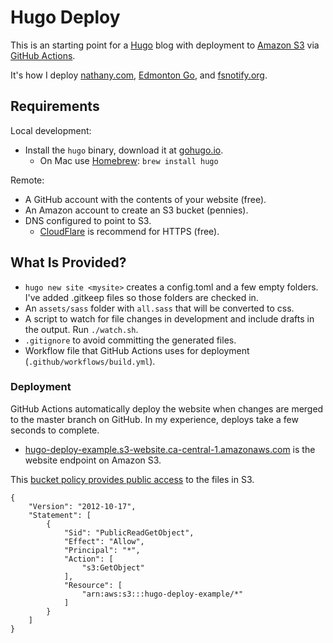 # Hugo Deploy

This is an starting point for a [Hugo](https://gohugo.io/) blog with deployment to [Amazon S3](https://aws.amazon.com/s3/) via [GitHub Actions](https://github.com/features/actions).

It's how I deploy [nathany.com](https://nathany.com/), [Edmonton Go](https://edmontongo.org/), and [fsnotify.org](https://fsnotify.org/).

## Requirements

Local development:

* Install the `hugo` binary, download it at [gohugo.io](https://gohugo.io/).
  * On Mac use [Homebrew](https://brew.sh/): `brew install hugo`

Remote:

* A GitHub account with the contents of your website (free).
* An Amazon account to create an S3 bucket (pennies).
* DNS configured to point to S3. 
    * [CloudFlare](https://www.cloudflare.com/) is recommend for HTTPS (free).

## What Is Provided?

* `hugo new site <mysite>` creates a config.toml and a few empty folders. I've added .gitkeep files so those folders are checked in.
* An `assets/sass` folder with `all.sass` that will be converted to css.
* A script to watch for file changes in development and include drafts in the output. Run `./watch.sh`.
* `.gitignore` to avoid committing the generated files.
* Workflow file that GitHub Actions uses for deployment (`.github/workflows/build.yml`).

### Deployment
GitHub Actions automatically deploy the website when changes are merged to the master branch on GitHub. In my experience, deploys take a few seconds to complete.

* [hugo-deploy-example.s3-website.ca-central-1.amazonaws.com](http://hugo-deploy-example.s3-website.ca-central-1.amazonaws.com) is the website endpoint on Amazon S3.

This [bucket policy provides public access](https://docs.aws.amazon.com/AmazonS3/latest/dev/WebsiteAccessPermissionsReqd.html) to the files in S3.

```
{
    "Version": "2012-10-17",
    "Statement": [
        {
            "Sid": "PublicReadGetObject",
            "Effect": "Allow",
            "Principal": "*",
            "Action": [
                "s3:GetObject"
            ],
            "Resource": [
                "arn:aws:s3:::hugo-deploy-example/*"
            ]
        }
    ]
}
```

